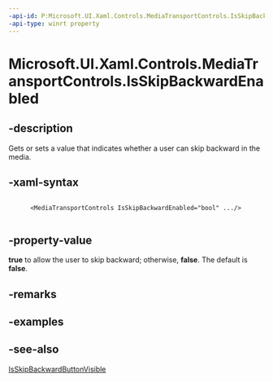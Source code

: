 ```yaml
---
-api-id: P:Microsoft.UI.Xaml.Controls.MediaTransportControls.IsSkipBackwardEnabled
-api-type: winrt property
---
```


# Microsoft.UI.Xaml.Controls.MediaTransportControls.IsSkipBackwardEnabled

<!--
public bool IsSkipBackwardEnabled { get; set; }
-->


## -description
Gets or sets a value that indicates whether a user can skip backward in the media.


## -xaml-syntax
```xaml

      <MediaTransportControls IsSkipBackwardEnabled="bool" .../>
    
```


## -property-value
**true** to allow the user to skip backward; otherwise, **false**. The default is **false**.

## -remarks

## -examples

## -see-also
[IsSkipBackwardButtonVisible](mediatransportcontrols_isskipbackwardbuttonvisible.md)
